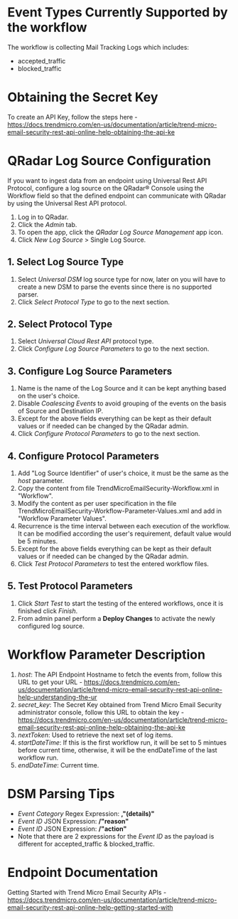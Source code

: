 # Event Types Currently Supported by the workflow #
The workflow is collecting Mail Tracking Logs which includes:
- accepted_traffic
- blocked_traffic


# Obtaining the Secret Key #
To create an API Key, follow the steps here - <https://docs.trendmicro.com/en-us/documentation/article/trend-micro-email-security-rest-api-online-help-obtaining-the-api-ke>


# QRadar Log Source Configuration #
If you want to ingest data from an endpoint using Universal Rest API Protocol, configure a log source on the QRadar® Console using the Workflow field so that the defined endpoint can communicate with QRadar by using the Universal Rest API protocol.

1. Log in to QRadar.
2. Click the *Admin* tab.
3. To open the app, click the *QRadar Log Source Management* app icon.
4. Click *New Log Source* > Single Log Source.

## 1. Select Log Source Type ##
1. Select *Universal DSM* log source type for now, later on you will have to create a new DSM to parse the events since there is no supported parser. 
2. Click *Select Protocol Type* to go to the next section.

## 2. Select Protocol Type ##
1. Select *Universal Cloud Rest API* protocol type. 
2. Click *Configure Log Source Parameters* to go to the next section.

## 3. Configure Log Source Parameters ##
1. Name is the name of the Log Source and it can be kept anything based on the user's choice.
2. Disable *Coalescing Events* to avoid grouping of the events on the basis of Source and Destination IP. 
3. Except for the above fields everything can be kept as their default values or if needed can be changed by the QRadar admin.
4. Click *Configure Protocol Parameters* to go to the next section.

## 4. Configure Protocol Parameters ##
1.  Add "Log Source Identifier" of user's choice, it must be the same as the *host* parameter.
2.  Copy the content from file TrendMicroEmailSecurity-Workflow.xml in "Workflow".
3.  Modify the content as per user specification in the file TrendMicroEmailSecurity-Workflow-Parameter-Values.xml and add in "Workflow Parameter Values".
4.  Recurrence is the time interval between each execution of the workflow. It can be modified according the user's requirement, default value would be 5 minutes.
5.  Except for the above fields everything can be kept as their default values or if needed can be changed by the QRadar admin.
6.  Click *Test Protocol Parameters* to test the entered workflow files.

## 5. Test Protocol Parameters ##
1.  Click *Start Test* to start the testing of the entered workflows, once it is finished click *Finish*.
2.  From admin panel perform a **Deploy Changes** to activate the newly configured log source.


# Workflow Parameter Description #
1. *host*: The API Endpoint Hostname to fetch the events from, follow this URL to get your URL - <https://docs.trendmicro.com/en-us/documentation/article/trend-micro-email-security-rest-api-online-help-understanding-the-ur>
2. *secret_key*: The Secret Key obtained from Trend Micro Email Security administrator console, follow this URL to obtain the key - <https://docs.trendmicro.com/en-us/documentation/article/trend-micro-email-security-rest-api-online-help-obtaining-the-api-ke>
3. *nextToken*: Used to retrieve the next set of log items.
4. *startDateTime*: If this is the first workflow run, it will be set to 5 mintues before current time, otherwise, it will be the endDateTime of the last workflow run.
5. *endDateTime*: Current time.


# DSM Parsing Tips #
- *Event Category* Regex Expression: **,"(details)"**
- *Event ID* JSON Expression: **/"reason"**
- *Event ID* JSON Expression: **/"action"**
- Note that there are 2 expressions for the *Event ID* as the payload is different for accepted_traffic & blocked_traffic.


# Endpoint Documentation #
Getting Started with Trend Micro Email Security APIs - <https://docs.trendmicro.com/en-us/documentation/article/trend-micro-email-security-rest-api-online-help-getting-started-with>
